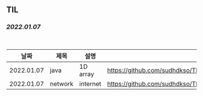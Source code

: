 ## TIL

### ***2022.01.07***

<br/>

| 날짜 | 제목  | 설명              | 링크     |
| ---- | ----- | ----------------- | -------- |
| 2022.01.07 | java | 1D array | https://github.com/sudhdkso/TIL/blob/main/Spring/kakaoOauth.md|
| 2022.01.07 | network | internet | https://github.com/sudhdkso/TIL/blob/main/Network/1weeks.md|

